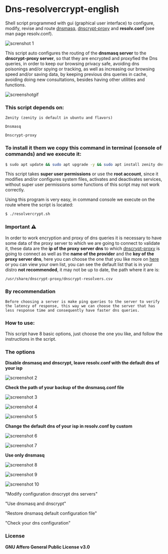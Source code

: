 # Dns-resolvercrypt-english



Shell script programmed with gui (graphical user interface) to configure, modify, revise and route [dnsmasq](https://wiki.debian.org/HowTo/dnsmasq), [dnscrypt-proxy](https://www.dnscrypt.org/) and **resolv.conf** (see man page resolv.conf).



![screnshot 1](screenshots/4.png)



This script auto configures the routing of the **dnsmasq server** to the **dnscrypt-proxy server**, so that they are encrypted and proxyfied the Dns queries, in order to keep our browsing privacy safe, avoiding dns poisonings and\/or spying or tracking, as well as increasing our browsing speed and\/or saving data, by keeping previous dns queries in cache, avoiding doing new consultations, besides having other utilities and functions.


![screenshotgif](screenshots/dnscrypt.gif)



### This script depends on:


```
Zenity (zenity is default in ubuntu and flavors)

Dnsmasq

Dnscrypt-proxy
```


### To install it them we copy this command in terminal (console of commands) and we execute it:


 ```bash
 $ sudo apt update && sudo apt upgrade -y && sudo apt install zenity dnsmasq dnscrypt-proxy
 ```


This script takes **super user permissions** or use the **root account**, since it modifies and\/or configures system files, activates and deactivates services, without super user permissions some functions of this script may not work correctly.


Using this program is very easy, in command console we execute on the route where the script is located:


```bash
$ ./resolvercrypt.sh
```


### Important :warning:


In order to work encryption and proxy of dns queries it is necessary to have some data of the proxy server to which we are going to connect to validate it, these data are the **ip of the proxy server dns** to which [dnscrypt-proxy](https://www.dnscrypt.org/) is going to connect as well as the **name of the provider** and the **key of the proxy server dns**, here you can choose the one that you like more on [here](https://github.com/jedisct1/dnscrypt-proxy/blob/master/dnscrypt-resolvers.csv) or you can view your own list, you can see the default list that is in your distro **not recommended**, it may not be up to date, the path where it are is:

`/usr/share/dnscrypt-proxy/dnscrypt-resolvers.csv`


### By recommendation

`Before choosing a server is make ping queries to the server to verify the latency of response, this way we can choose the server that has less response time and consequently have faster dns queries.`

### How to use:

This script have 8 basic options, just choose the one you like, and follow the instructions in the script.

### The options


**Disable dnsmasq and dnscrypt, leave resolv.conf with the default dns of your isp**


![screenshot 2](screenshots/dis.png)






**Check the path of your backup of the dnsmasq.conf file**

![screenshot 3](screenshots/che.png)

![screenshot 4](screenshots/che2.png)

![screenshot 5](screenshots/che3.png)


**Change the default dns of your isp in resolv.conf by custom**

![screenshot 6](screenshots/7.png)

![screenshot 7](screenshots/8.png)

**Use only dnsmasq**

![screenshot 8](screenshots/9.png)

![screenshot 9](screenshots/10.png)

![screenshot 10](screenshots/11.png)

"Modify configuration dnscrypt dns servers"

"Use dnsmasq and dnscrypt"

"Restore dnsmasq default configuration file"

"Check your dns configuration"





### License

**GNU Affero General Public License v3.0**
